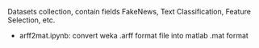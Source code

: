 Datasets collection, contain fields FakeNews, Text Classification, Feature Selection, etc.

- arff2mat.ipynb: convert weka .arff format file into matlab .mat format
